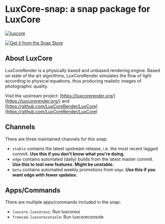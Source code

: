 # LuxCore-snap: a snap package for LuxCore

[![luxcore](https://snapcraft.io/luxcore/badge.svg)](https://snapcraft.io/luxcore)

[![Get it from the Snap Store](https://snapcraft.io/static/images/badges/en/snap-store-black.svg)](https://snapcraft.io/luxcore)

## About LuxCore

LuxCoreRender is a physically based and unbiased rendering engine. Based on state of the art algorithms, LuxCoreRender simulates the flow of light according to physical equations, thus producing realistic images of photographic quality.

Visit the upstream project: [https://luxcorerender.org/](https://luxcorerender.org/) and [https://github.com/LuxCoreRender/LuxCore](https://github.com/LuxCoreRender/LuxCore)

## Channels

There are three maintained channels for this snap:

- `stable` contains the latest upstream release, i.e. the most recent tagged commit. **Use this if you don't know what you're doing.**
- `edge` contains automated (daily) builds from the latest master commit. **Use this to test new features. Might be unstable.**
- `beta` contains automated weekly promotions from `edge`. **Use this if you want edge with fewer updates.**

## Apps/Commands

There are multiple apps/commands included in the snap:

- `luxcore.luxcoreui`: Run luxcoreui
- `freecad.luxcoreconsole`: Run luxcoreconsole
